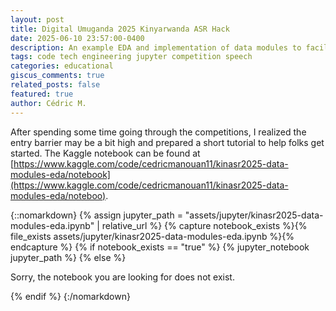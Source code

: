 ```yaml
---
layout: post
title: Digital Umuganda 2025 Kinyarwanda ASR Hack
date: 2025-06-10 23:57:00-0400
description: An example EDA and implementation of data modules to facilitate participation in ASR hackathon.
tags: code tech engineering jupyter competition speech
categories: educational
giscus_comments: true
related_posts: false
featured: true
author: Cédric M.
---
```


After spending some time going through the competitions, I realized the entry barrier may be a bit high and prepared a short tutorial to help folks get started.
The Kaggle notebook can be found at [https://www.kaggle.com/code/cedricmanouan11/kinasr2025-data-modules-eda/notebook](https://www.kaggle.com/code/cedricmanouan11/kinasr2025-data-modules-eda/noteboo).


{::nomarkdown}
{% assign jupyter_path = "assets/jupyter/kinasr2025-data-modules-eda.ipynb" | relative_url %}
{% capture notebook_exists %}{% file_exists assets/jupyter/kinasr2025-data-modules-eda.ipynb %}{% endcapture %}
{% if notebook_exists == "true" %}
{% jupyter_notebook jupyter_path %}
{% else %}

<p>Sorry, the notebook you are looking for does not exist.</p>
{% endif %}
{:/nomarkdown}

